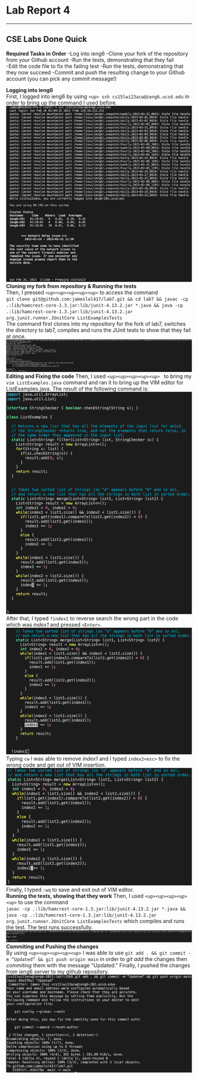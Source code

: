 # Lab Report 4
---

## CSE Labs Done Quick  
  
**Required Tasks in Order** 
-Log into ieng6 
-Clone your fork of the repository from your Github account 
-Run the tests, demonstrating that they fail  
-Edit the code file to fix the failing test 
-Run the tests, demonstrating that they now succeed 
-Commit and push the resulting change to your Github account (you can pick any commit message!)   

**Logging into ieng6**    
First, I logged into ieng6 by using `<up> ssh cs15lwi23acw@ieng6.ucsd.edu` in order to bring up the command I used before.    
![Image](lab4/4-1.png)      
**Cloning my fork from repository & Running the tests**     
Then, I pressed `<up><up><up><up><up>` to access the command    
`git clone git@github.com:jameslol417/lab7.git && cd lab7 && javac -cp .:lib/hamcrest-core-1.3.jar:lib/junit-4.13.2.jar *.java && java -cp .:lib/hamcrest-core-1.3.jar:lib/junit-4.13.2.jar org.junit.runner.JUnitCore ListExamplesTests`  
The command first clones into my repository for the fork of lab7, switches the directory to lab7, compiles and runs the JUnit tests to show that they fail at once.
![Image](lab4/4-2.png) 
**Editing and Fixing the code** 
Then, I used `<up><up><up><up><up> ` to bring my `vim ListExamples.java` command and ran it to bring up the VIM editor for ListExamples.java. 
The result of the following command is:  
![Image](lab4/4-3.png)  
After that, I typed `?index1` to reverse search the wrong part in the code which was *index1* and pressed `<Enter>`.  
![Image](lab4/4-4.png)  
Typing `cw` I was able to remove *index1* and I typed `index2<esc>` to fix the wrong code and get out of VIM insertion. 
![Image](lab4/4-5.png)
Finally, I typed `:wq` to save and exit out of VIM editor.  
**Running the tests, showing that they work**
Then, I used `<up><up><up><up><up>` to use the command  
`javac -cp .:lib/hamcrest-core-1.3.jar:lib/junit-4.13.2.jar *.java && java -cp .:lib/hamcrest-core-1.3.jar:lib/junit-4.13.2.jar org.junit.runner.JUnitCore ListExamplesTests` 
which compiles and runs the test. The test runs successfully. 
![Image](lab4/4-6.png)  
**Commiting and Pushing the changes**   
By using `<up><up><up><up><up>` I was able to use `git add . && git commit -m “Updated” && git push origin main` in order to *git add* the changes then *commiting* them with the message "Updated." Finally, I pushed the changes from ieng6 server to my github repository. 
![Image](lab4/4-7.png)  
